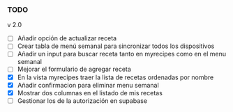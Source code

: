 ### TODO

v 2.0

- [ ] Añadir opción de actualizar receta
- [ ] Crear tabla de menú semanal para sincronizar todos los dispositivos
- [ ] Añadir un input para buscar receta tanto en myrecipes como en el menu semanal
- [ ] Mejorar el formulario de agregar receta
- [x] En la vista myrecipes traer la lista de recetas ordenadas por nombre
- [x] Añadir confirmacion para eliminar menu semanal
- [x] Mostrar dos columnas en el listado de mis recetas
- [ ] Gestionar los de la autorización en supabase
